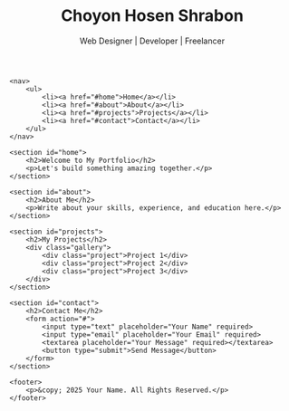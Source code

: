 <!DOCTYPE html>
<html lang="en">
<head>
    <meta charset="UTF-8">
    <meta name="viewport" content="width=device-width, initial-scale=1.0">
    <title>My Portfolio</title>
    <link rel="stylesheet" href="style.css">
</head>
<body>
    <header>
        <div class="container">
            <h1>Choyon Hosen Shrabon </h1>
            <p>Web Designer | Developer | Freelancer</p>
        </div>
    </header>

    <nav>
        <ul>
            <li><a href="#home">Home</a></li>
            <li><a href="#about">About</a></li>
            <li><a href="#projects">Projects</a></li>
            <li><a href="#contact">Contact</a></li>
        </ul>
    </nav>

    <section id="home">
        <h2>Welcome to My Portfolio</h2>
        <p>Let's build something amazing together.</p>
    </section>

    <section id="about">
        <h2>About Me</h2>
        <p>Write about your skills, experience, and education here.</p>
    </section>

    <section id="projects">
        <h2>My Projects</h2>
        <div class="gallery">
            <div class="project">Project 1</div>
            <div class="project">Project 2</div>
            <div class="project">Project 3</div>
        </div>
    </section>

    <section id="contact">
        <h2>Contact Me</h2>
        <form action="#">
            <input type="text" placeholder="Your Name" required>
            <input type="email" placeholder="Your Email" required>
            <textarea placeholder="Your Message" required></textarea>
            <button type="submit">Send Message</button>
        </form>
    </section>

    <footer>
        <p>&copy; 2025 Your Name. All Rights Reserved.</p>
    </footer>
</body>
</html>
